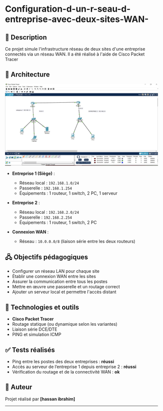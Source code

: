 # Configuration-d-un-r-seau-d-entreprise-avec-deux-sites-WAN-

## 📘 Description

Ce projet simule l'infrastructure réseau de deux sites d'une entreprise connectés via un réseau WAN. Il a été réalisé à l'aide de Cisco Packet Tracer 

## 🏢 Architecture
![apercu du contenu](reseau.jpg)
- **Entreprise 1 (Siège)** :
  - Réseau local : `192.168.1.0/24`
  - Passerelle : `192.168.1.254`
  - Équipements : 1 routeur, 1 switch, 2 PC, 1 serveur

- **Entreprise 2** :
  - Réseau local : `192.168.2.0/24`
  - Passerelle : `192.168.2.254`
  - Équipements : 1 routeur, 1 switch, 2 PC

- **Connexion WAN** :
  - Réseau : `10.0.0.0/8` (liaison série entre les deux routeurs)

## 🖧 Objectifs pédagogiques

- Configurer un réseau LAN pour chaque site
- Établir une connexion WAN entre les sites
- Assurer la communication entre tous les postes
- Mettre en œuvre une passerelle et un routage correct
- Ajouter un serveur local et permettre l'accès distant

## 🧰 Technologies et outils

- **Cisco Packet Tracer**
- Routage statique (ou dynamique selon les variantes)
- Liaison série DCE/DTE
- PING et simulation ICMP

## ✅ Tests réalisés

- Ping entre les postes des deux entreprises : **réussi**
- Accès au serveur de l’entreprise 1 depuis entreprise 2 : **réussi**
- Vérification du routage et de la connectivité WAN : **ok**

## 📌 Auteur

Projet réalisé par **[hassan ibrahim]**  
 


---

